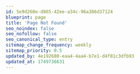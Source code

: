 ```yaml
---
id: 5e9d260e-d865-42ee-a34c-96a386d37124
blueprint: page
title: 'Page Not Found'
seo_noindex: false
seo_nofollow: false
seo_canonical_type: entry
sitemap_change_frequency: weekly
sitemap_priority: 0.5
updated_by: 4e192680-eaa4-4aa4-b7e1-d4f81c3dfb93
updated_at: 1749736631
---
```

